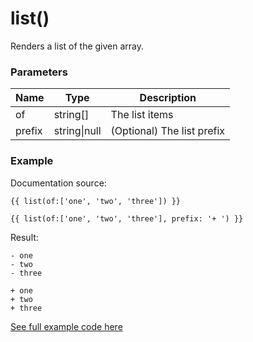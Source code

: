 # list()

Renders a list of the given array.

### Parameters

| Name | Type | Description
| ---- | ---- | -----------
| of | string[] | The list items
| prefix | string\|null | (Optional) The list prefix

### Example

Documentation source:

```
{{ list(of:['one', 'two', 'three']) }}

{{ list(of:['one', 'two', 'three'], prefix: '+ ') }}
```

Result:

```
- one
- two
- three

+ one
+ two
+ three
```

[See full example code here](../../examples/functions/list)